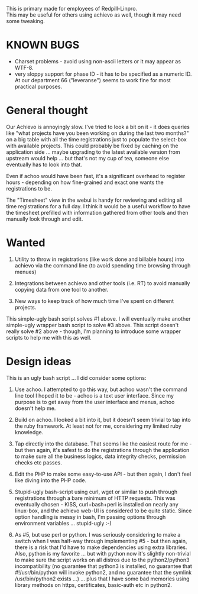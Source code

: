 This is primary made for employees of Redpill-Linpro.  
This may be useful for others using achievo as well, though it may
need some tweaking.

KNOWN BUGS
==========

* Charset problems - avoid using non-ascii letters or it may appear as WTF-8.
* very sloppy support for phase ID - it has to be specified as a numeric ID.  At our department 66 ("leveranse") seems to work fine for most practical purposes.

General thought
===============

Our Achievo is annoyingly slow.  I've tried to look a bit on it - it
does queries like "what projects have you been working on during the
last two months?" on a big table with all the time registrations just
to populate the select-box with available projects.  This could
probably be fixed by caching on the application side ... maybe
upgrading to the latest available version from upstream would help
... but that's not my cup of tea, someone else eventually has to look
into that.

Even if achoo would have been fast, it's a significant overhead to
register hours - depending on how fine-grained and exact one wants the
registrations to be.

The "Timesheet" view in the webui is handy for reviewing and editing
all time registrations for a full day.  I think it would be a useful
workflow to have the timesheet prefilled with information gathered
from other tools and then manually look through and edit.

Wanted
======

1) Utility to throw in registrations (like work done and billable
hours) into achievo via the command line (to avoid spending time
browsing through menues)

2) Integrations between achievo and other tools (i.e. RT) to avoid
manually copying data from one tool to another.

3) New ways to keep track of how much time I've spent on different
projects.

This simple-ugly bash script solves #1 above.  I will eventually make
another simple-ugly wrapper bash script to solve #3 above.  This
script doesn't really solve #2 above - though, I'm planning to
introduce some wrapper scripts to help me with this as well.

Design ideas
============

This is an ugly bash script ... I did consider some options:

1) Use achoo.  I attempted to go this way, but achoo wasn't the
command line tool I hoped it to be - achoo is a text user interface.
Since my purpose is to get away from the user interface and menus,
achoo doesn't help me.

2) Build on achoo.  I looked a bit into it, but it doesn't seem
trivial to tap into the ruby framework.  At least not for me,
considering my limited ruby knowledge.

3) Tap directly into the database.  That seems like the easiest route
for me - but then again, it's safest to do the registrations through
the application to make sure all the business logics, data integrity
checks, permission checks etc passes.

4) Edit the PHP to make some easy-to-use API - but then again, I don't
feel like diving into the PHP code.

5) Stupid-ugly bash-script using curl, wget or similar to push through
registrations through a bare minimum of HTTP requests.  This was
eventually chosen - KISS, curl+bash+perl is installed on nearly any
linux-box, and the achievo web-UI is considered to be quite static.
Since option handling is messy in bash, I'm passing options through
environment variables ... stupid-ugly :-)

6) As #5, but use perl or python.  I was seriously considering to make
a switch when I was half-way through implementing #5 - but then again,
there is a risk that I'd have to make dependencies using extra
libraries.  Also, python is my favorite ... but with python now it's
slightly non-trivial to make sure the script works on all distros due
to the python2/python3 incompatibility (no guarantee that python3 is
installed, no guarantee that #!/usr/bin/python will invoke python2,
and no guarantee that the symlink /usr/bin/python2 exists ...)
... plus that I have some bad memories using library methods on https,
certificates, basic-auth etc in python2.

